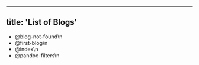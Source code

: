 
---
title: 'List of Blogs'
---


- @blog-not-found\n
- @first-blog\n
- @index\n
- @pandoc-filters\n

